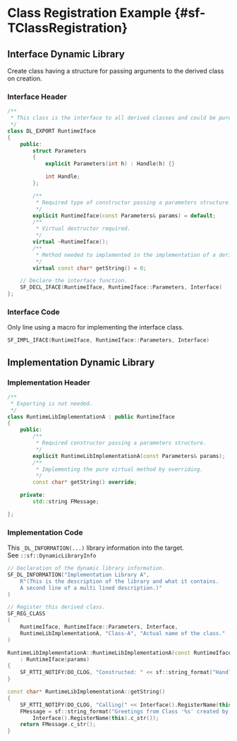 # Class Registration Example {#sf-TClassRegistration}

## Interface Dynamic Library

Create class having a structure for passing arguments to the derived class on creation. 

### Interface Header

```c++
/**
 * This class is the interface to all derived classes and could be pure virtual.
 */
class DL_EXPORT RuntimeIface
{
	public:
		struct Parameters
		{
			explicit Parameters(int h) : Handle(h) {}

			int Handle;
		};

		/**
		 * Required type of constructor passing a parameters structure.
		 */
		explicit RuntimeIface(const Parameters& params) = default;
		/**
		 * Virtual destructor required.
		 */
		virtual ~RuntimeIface();
		/**
		 * Method needed to implemented in the implementation of a derived class.
		 */
		virtual const char* getString() = 0;

	// Declare the interface function.
	SF_DECL_IFACE(RuntimeIface, RuntimeIface::Parameters, Interface)
};
```
### Interface Code

Only line using a macro for implementing the interface class. 

```c++
SF_IMPL_IFACE(RuntimeIface, RuntimeIface::Parameters, Interface)
```

## Implementation Dynamic Library

### Implementation Header

```c++
/**
 * Exporting is not needed.
 */
class RuntimeLibImplementationA : public RuntimeIface
{
	public:
		/**
		 * Required constructor passing a parameters structure.
		 */
		explicit RuntimeLibImplementationA(const Parameters& params);
		/**
		 * Implementing the pure virtual method by overriding.
		 */
		const char* getString() override;

	private:
		std::string FMessage;

};
```

### Implementation Code

This `_DL_INFORMATION(...)` library information into the target.<br>
See `::sf::DynamicLibraryInfo`

```c++
// Declaration of the dynamic library information.
SF_DL_INFORMATION("Implementation Library A",
	R"(This is the description of the library and what it contains.
	A second line of a multi lined description.)"
)

// Register this derived class.
SF_REG_CLASS
(
	RuntimeIface, RuntimeIface::Parameters, Interface,
	RuntimeLibImplementationA, "Class-A", "Actual name of the class."
)

RuntimeLibImplementationA::RuntimeLibImplementationA(const RuntimeIface::Parameters& params)
	: RuntimeIface(params)
{
	SF_RTTI_NOTIFY(DO_CLOG, "Constructed: " << sf::string_format("Handle(%d)", params.Handle))
}

const char* RuntimeLibImplementationA::getString()
{
	SF_RTTI_NOTIFY(DO_CLOG, "Calling(" << Interface().RegisterName(this) << "): " << __FUNCTION__)
	FMessage = sf::string_format("Greetings from Class '%s' created by name '%s' ", _RTTI_TYPENAME.c_str(),
		Interface().RegisterName(this).c_str());
	return FMessage.c_str();
}
```
